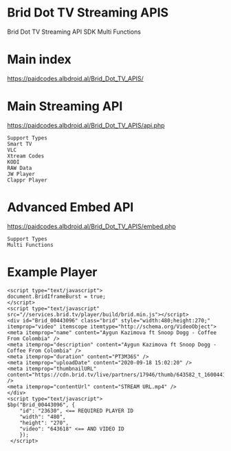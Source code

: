 # Brid Dot TV Streaming APIS
Brid Dot TV Streaming API SDK Multi Functions

# Main index
https://paidcodes.albdroid.al/Brid_Dot_TV_APIS/

# Main Streaming API
https://paidcodes.albdroid.al/Brid_Dot_TV_APIS/api.php

    Support Types
    Smart TV
    VLC
    Xtream Codes
    KODI
    RAW Data
    JW Player
    Clappr Player

# Advanced Embed API
https://paidcodes.albdroid.al/Brid_Dot_TV_APIS/embed.php

    Support Types
    Multi Functions

# Example Player

    <script type="text/javascript">
    document.BridIframeBurst = true;
    </script>
    <script type="text/javascript" src="//services.brid.tv/player/build/brid.min.js"></script>
    <div id="Brid_00443096" class="brid" style="width:480;height:270;" itemprop="video" itemscope itemtype="http://schema.org/VideoObject">
    <meta itemprop="name" content="Aygun Kazimova ft Snoop Dogg - Coffee From Colombia" />
    <meta itemprop="description" content="Aygun Kazimova ft Snoop Dogg - Coffee From Colombia" />
    <meta itemprop="duration" content="PT3M36S" />
    <meta itemprop="uploadDate" content="2020-09-18 15:02:20" />
    <meta itemprop="thumbnailURL" content="https://cdn.brid.tv/live/partners/17946/thumb/643582_t_1600441343.png" />
    <meta itemprop="contentUrl" content="STREAM URL.mp4" />
    </div>
    <script type="text/javascript">
    $bp("Brid_00443096", {
        "id": "23630", <== REQUIRED PLAYER ID
        "width": "480",
        "height": "270",
        "video": "643618" <== AND VIDEO ID
        });
     </script>
